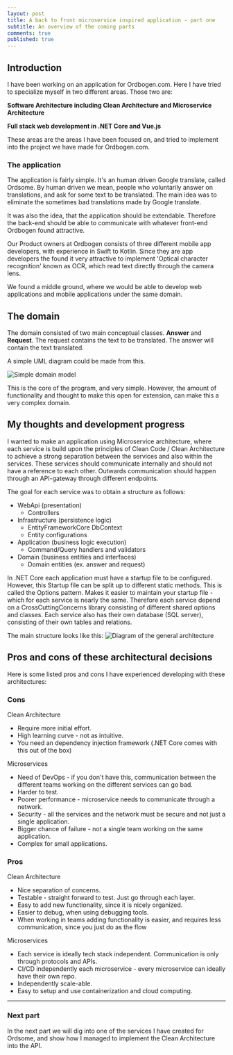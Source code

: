 ```yaml
---
layout: post
title: A back to front microservice inspired application - part one
subtitle: An overview of the coming parts
comments: true
published: true
---
```


## Introduction
I have been working on an application for Ordbogen.com. Here I have tried to specialize myself in two different areas. Those two are:

**Software Architecture including Clean Architecture and Microservice Architecture**

**Full stack web development in .NET Core and Vue.js**

These areas are the areas I have been focused on, and tried to implement into the project we have made for Ordbogen.com. 

### The application

The application is fairly simple. It's an human driven Google translate, called Ordsome. By human driven we mean, people who voluntarily answer on translations, and ask for some text to be translated. The main idea was to eliminate the sometimes bad translations made by Google translate.

It was also the idea, that the application should be extendable. Therefore the back-end should be able to communicate with whatever front-end Ordbogen found attractive. 

Our Product owners at Ordbogen consists of three different mobile app developers, with experience in Swift to Kotlin. Since they are app developers the found it very attractive to implement 'Optical character recognition' known as OCR, which read text directly through the camera lens. 

We found a middle ground, where we would be able to develop web applications and mobile applications under the same domain.

## The domain

The domain consisted of two main conceptual classes. **Answer** and **Request**. The request contains the text to be translated. The answer will contain the text translated.

A simple UML diagram could be made from this.

![Simple domain model](file:///C:\Users\jmath\Desktop\simpledomain.png)

This is the core of the program, and very simple. However, the amount of functionality and thought to make this open for extension, can make this a very complex domain.

## My thoughts and development progress

I wanted to make an application using Microservice architecture, where each service is build upon the principles of Clean Code / Clean Architecture to achieve a strong separation between the services and also within the services. These services should communicate internally and should not have a reference to each other. Outwards communication should happen through an API-gateway through different endpoints. 

The goal for each service was to obtain a structure as follows:

* WebApi (presentation)
    * Controllers
* Infrastructure (persistence logic)
    * EntityFrameworkCore DbContext
    * Entity configurations
* Application (business logic execution)
    * Command/Query handlers and validators
* Domain (business entities and interfaces)
    * Domain entities (ex. answer and request)

In .NET Core each application must have a startup file to be configured. However, this Startup file can be split up to different static methods. This is called the Options pattern. Makes it easier to maintain your startup file - which for each service is nearly the same. Therefore each service depend on a CrossCuttingConcerns library consisting of different shared options and classes. Each service also has their own database (SQL server), consisting of their own tables and relations. 

The main structure looks like this:
![Diagram of the general architecture](file:///C:\Users\jmath\Desktop\generalarchitecture.png)

## Pros and cons of these architectural decisions
Here is some listed pros and cons I have experienced developing with these architectures:

### Cons
Clean Architecture
* Require more initial effort.
* High learning curve - not as intuitive. 
* You need an dependency injection framework (.NET Core comes with this out of the box)

Microservices
* Need of DevOps - if you don't have this, communication between the different teams working on the different services can go bad.
* Harder to test.
* Poorer performance - microservice needs to communicate through a network. 
* Security - all the services and the network must be secure and not just a single application.
* Bigger chance of failure - not a single team working on the same application.
* Complex for small applications.

### Pros
Clean Architecture
* Nice separation of concerns.
* Testable - straight forward to test. Just go through each layer.
* Easy to add new functionality, since it is nicely organized.
* Easier to debug, when using debugging tools.
* When working in teams adding functionality is easier, and requires less communication, since you just do as the flow

Microservices
* Each service is ideally tech stack independent. Communication is only through protocols and APIs.
* CI/CD independently each microservice - every microservice can ideally have their own repo. 
* Independently scale-able. 
* Easy to setup and use containerization and cloud computing. 

---

### Next part

In the next part we will dig into one of the services I have created for Ordsome, and show how I managed to implement the Clean Architecture into the API.
